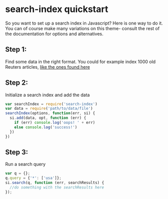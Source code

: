 # search-index quickstart

So you want to set up a search index in Javascript? Here is one way to
do it. You can of course make many variations on this theme- consult
the rest of the documentation for options and alternatives.

## Step 1:

Find some data in the right format. You could for example index 1000
old Reuters articles, [like the ones found here](https://raw.githubusercontent.com/fergiemcdowall/reuters-21578-json/master/data/full/reuters-000.json)

## Step 2:

Initialize a search index and add the data

```javascript
var searchIndex = require('search-index')
var data = require('path/to/data/file')
searchIndex(options, function(err, si) {
  si.add(data, opt, function (err) {
    if (err) console.log('oops! ' + err)
    else console.log('success!')
  })
})

```

## Step 3:

Run a search query

```javascript
var q = {};
q.query = {'*': ['usa']};
si.search(q, function (err, searchResults) {
  //do something with the searchResults here
});
```
